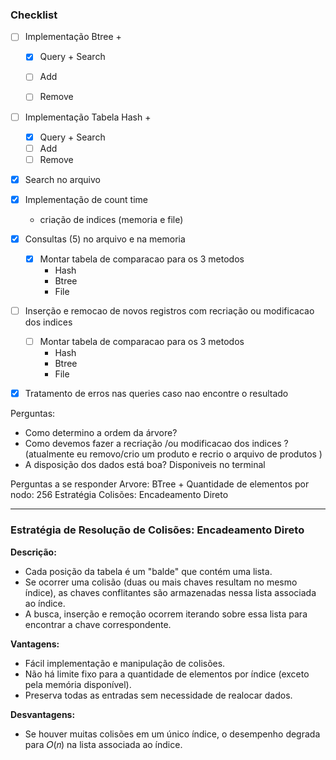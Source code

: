 
### **Checklist**

- [ ] Implementação Btree +
  - [x] Query + Search
  - [ ] Add
  - [ ] Remove


- [ ] Implementação Tabela Hash +
  - [x] Query + Search
  - [ ] Add
  - [ ] Remove

- [x] Search no arquivo
- [x] Implementação de count time
  - criação de indices (memoria e file)

- [x] Consultas (5) no arquivo e na memoria
  - [x] Montar tabela de comparacao para os 3 metodos 
    - Hash
    - Btree
    - File

- [ ] Inserção e remocao de novos registros com recriação ou modificacao dos indices 
  - [ ] Montar tabela de comparacao para os 3 metodos 
    - Hash
    - Btree
    - File

- [x] Tratamento de erros nas queries caso nao encontre o resultado


Perguntas:
- Como determino a ordem da árvore?
- Como devemos fazer a recriação /ou modificacao dos indices ? (atualmente eu removo/crio um produto e recrio o arquivo de produtos )
- A disposição dos dados está boa? Disponiveis no terminal


Perguntas a se responder
Arvore: BTree +
Quantidade de elementos por nodo: 256 
Estratégia Colisões: Encadeamento Direto

---


### **Estratégia de Resolução de Colisões: Encadeamento Direto**
**Descrição:**

- Cada posição da tabela é um "balde" que contém uma lista.
- Se ocorrer uma colisão (duas ou mais chaves resultam no mesmo índice), as chaves conflitantes são armazenadas nessa lista associada ao índice.
- A busca, inserção e remoção ocorrem iterando sobre essa lista para encontrar a chave correspondente.

**Vantagens:**

- Fácil implementação e manipulação de colisões.
- Não há limite fixo para a quantidade de elementos por índice (exceto pela memória disponível).
- Preserva todas as entradas sem necessidade de realocar dados.

**Desvantagens:**
- Se houver muitas colisões em um único índice, o desempenho degrada para 𝑂(𝑛) na lista associada ao índice.